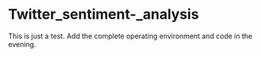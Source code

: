 # Twitter_sentiment-_analysis
This is just a test. Add the complete operating environment and code in the evening.
